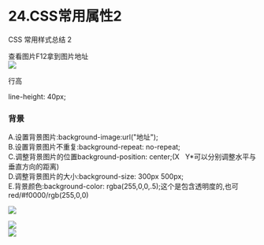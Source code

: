 # 24.CSS常用属性2

CSS 常用样式总结 2

查看图片F12拿到图片地址<br />![](https://cdn.nlark.com/yuque/0/2019/png/349894/1561980327644-8aeaa054-56b7-4b8c-abb1-9d87656d23ff.png#align=left&display=inline&height=401&originHeight=669&originWidth=1503&status=done&width=902)


行高


line-height: 40px;


<a name="8e1b944f"></a>
### 背景

A.设置背景图片:background-image:url("地址");<br />B.设置背景图片不重复:background-repeat: no-repeat;<br />C.调整背景图片的位置background-position: center;(X   Y*可以分别调整水平与垂直方向的距离)<br />D.调整背景图片的大小:background-size: 300px 500px;<br />E.背景颜色:background-color: rgba(255,0,0,.5);这个是包含透明度的,也可red/#f0000/rgb(255,0,0)

![](https://cdn.nlark.com/yuque/0/2019/png/349894/1561980327773-27ce5e4d-0f46-4f92-a2d8-eea3e8093fc9.png#align=left&display=inline&height=359&originHeight=523&originWidth=1314&status=done&width=902)

![](https://cdn.nlark.com/yuque/0/2019/png/349894/1561980327854-62b945f3-fd58-4776-98fc-b054c7101cc9.png#align=left&display=inline&height=50&originHeight=33&originWidth=365&status=done&width=548)<br />![](https://cdn.nlark.com/yuque/0/2019/png/349894/1561980327943-3356ac92-9de1-43a8-85d4-bf83e857d908.png#align=left&display=inline&height=486&originHeight=555&originWidth=1031&status=done&width=902)
